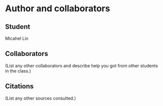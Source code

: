 Author and collaborators
========================

Student
-------
Micahel Lin

Collaborators
-------------
(List any other collaborators and describe help you got from other students
in the class.)


Citations
---------
(List any other sources consulted.)
